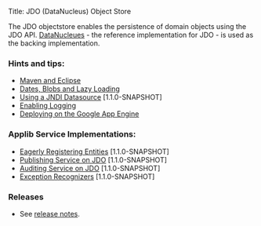 Title: JDO (DataNucleus) Object Store

The JDO objectstore enables the persistence of domain objects using the JDO API. [DataNucleues](http://datanucleus.org) - the reference implementation for JDO - is used as the backing implementation.

### Hints and tips:

- [Maven and Eclipse](maven-and-eclipse.html)
- [Dates, Blobs and Lazy Loading](dates-blobs-lazy-loading.html)
- [Using a JNDI Datasource](using-jndi-datasource.html) [1.1.0-SNAPSHOT]
- [Enabling Logging](enabling-logging.html)
- [Deploying on the Google App Engine](deploying-on-the-google-app-engine.html)

### Applib Service Implementations:

- [Eagerly Registering Entities](eagerly-registering-entities.html) [1.1.0-SNAPSHOT]
- [Publishing Service on JDO](publishing-service-jdo.html) [1.1.0-SNAPSHOT]
- [Auditing Service on JDO](auditing-service-jdo.html) [1.1.0-SNAPSHOT]
- [Exception Recognizers](exception-recognizers-jdo.html) [1.1.0-SNAPSHOT]

### Releases

- See [release notes](release-notes/about.html).
